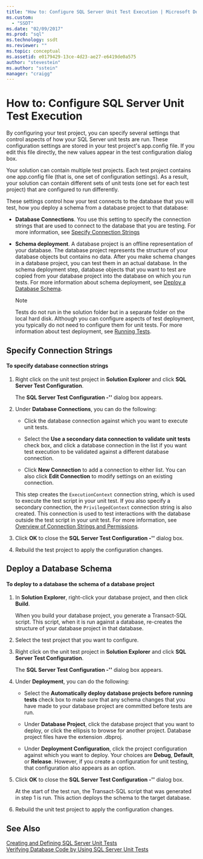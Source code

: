 ```yaml
---
title: "How to: Configure SQL Server Unit Test Execution | Microsoft Docs"
ms.custom: 
  - "SSDT"
ms.date: "02/09/2017"
ms.prod: "sql"
ms.technology: ssdt
ms.reviewer: ""
ms.topic: conceptual
ms.assetid: e0179429-13ce-4d23-ae27-e6419de0a575
author: "stevestein"
ms.author: "sstein"
manager: "craigg"
---
```

# How to: Configure SQL Server Unit Test Execution
By configuring your test project, you can specify several settings that control aspects of how your SQL Server unit tests are run. These configuration settings are stored in your test project's app.config file. If you edit this file directly, the new values appear in the test configuration dialog box.  
  
Your solution can contain multiple test projects. Each test project contains one app.config file (that is, one set of configuration settings). As a result, your solution can contain different sets of unit tests (one set for each test project) that are configured to run differently.  
  
These settings control how your test connects to the database that you will test, how you deploy a schema from a database project to that database:  
  
-   **Database Connections**. You use this setting to specify the connection strings that are used to connect to the database that you are testing. For more information, see [Specify Connection Strings](#SpecifyConnectionStrings)  
  
-   **Schema deployment**. A database project is an offline representation of your database. The database project represents the structure of your database objects but contains no data. After you make schema changes in a database project, you can test them in an actual database. In the schema deployment step, database objects that you want to test are copied from your database project into the database on which you run tests. For more information about schema deployment, see [Deploy a Database Schema](#DeployingDBSchema).  
  
    > [!NOTE]  
    > Tests do not run in the solution folder but in a separate folder on the local hard disk. Although you can configure aspects of test deployment, you typically do not need to configure them for unit tests. For more information about test deployment, see [Running Tests](http://msdn.microsoft.com/library/dd286680(VS.100).aspx).  
  
## <a name="SpecifyConnectionStrings"></a>Specify Connection Strings  
  
#### To specify database connection strings  
  
1.  Right click on the unit test project in **Solution Explorer** and click **SQL Server Test Configuration**.  
  
    The **SQL Server Test Configuration -'<projectname>'** dialog box appears.  
  
2.  Under **Database Connections**, you can do the following:  
  
    -   Click the database connection against which you want to execute unit tests.  
  
    -   Select the **Use a secondary data connection to validate unit tests** check box, and click a database connection in the list if you want test execution to be validated against a different database connection.  
  
    -   Click **New Connection** to add a connection to either list. You can also click **Edit Connection** to modify settings on an existing connection.  
  
    This step creates the `ExecutionContext` connection string, which is used to execute the test script in your unit test. If you also specify a secondary connection, the `PrivilegedContext` connection string is also created. This connection is used to test interactions with the database outside the test script in your unit test. For more information, see [Overview of Connection Strings and Permissions](../ssdt/overview-of-connection-strings-and-permissions.md).  
  
3.  Click **OK** to close the **SQL Server Test Configuration -'<projectname>'** dialog box.  
  
4.  Rebuild the test project to apply the configuration changes.  
  
## <a name="DeployingDBSchema"></a>Deploy a Database Schema  
  
#### To deploy to a database the schema of a database project  
  
1.  In **Solution Explorer**, right-click your database project, and then click **Build**.  
  
    When you build your database project, you generate a Transact\-SQL script. This script, when it is run against a database, re-creates the structure of your database project in that database.  
  
2.  Select the test project that you want to configure.  
  
3.  Right click on the unit test project in **Solution Explorer** and click **SQL Server Test Configuration**.  
  
    The **SQL Server Test Configuration -'<projectname>'** dialog box appears.  
  
4.  Under **Deployment**, you can do the following:  
  
    -   Select the **Automatically deploy database projects before running tests** check box to make sure that any schema changes that you have made to your database project are committed before tests are run.  
  
    -   Under **Database Project**, click the database project that you want to deploy, or click the ellipsis to browse for another project. Database project files have the extension .dbproj.  
  
    -   Under **Deployment Configuration**, click the project configuration against which you want to deploy. Your choices are **Debug**, **Default**, or **Release**. However, if you create a configuration for unit testing, that configuration also appears as an option.  
  
5.  Click **OK** to close the **SQL Server Test Configuration -'<projectname>'** dialog box.  
  
    At the start of the test run, the Transact\-SQL script that was generated in step 1 is run. This action deploys the schema to the target database.  
  
6.  Rebuild the unit test project to apply the configuration changes.  
  
## See Also  
[Creating and Defining SQL Server Unit Tests](../ssdt/creating-and-defining-sql-server-unit-tests.md)  
[Verifying Database Code by Using SQL Server Unit Tests](../ssdt/verifying-database-code-by-using-sql-server-unit-tests.md)  
  
